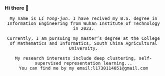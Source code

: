 ### Hi there 👋
<!--START_SECTION:waka-->
<p align="center">
<img align="left" src="https://github-readme-stats.vercel.app/api?username=LYJhere&theme=tokyonight&show_icons=true&count_private=true"  alt=""/>
</p>
</p>
</p>
<p align="center" >
  <samp>
     My name is <em>Li Yong-jun</em>. I have recived my B.S. degree in Information Engineering from Wuhan Institute of Technology in 2023.<br/>    
    <br>Currently, I am pursuing my master’s degree at the College of Mathematics and Informatics, South China Agricultural University.</br> 
    <br>My research interests include deep clustering, self-supervised representation learning...</br>
    You can find me by my email:l1730114051@gmail.com
</samp>
</p>
